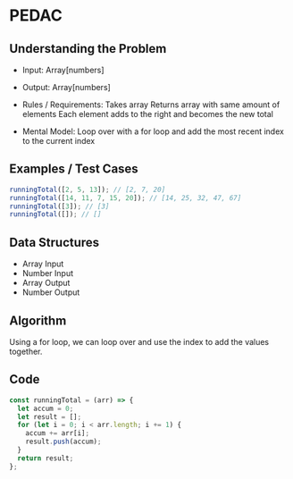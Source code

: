 # PEDAC

## Understanding the Problem

- Input:
  Array[numbers]
- Output:
  Array[numbers]

- Rules / Requirements:
  Takes array
  Returns array with same amount of elements
  Each element adds to the right and becomes the new total

- Mental Model:
  Loop over with a for loop and add the most recent index to the current index

## Examples / Test Cases

```js
runningTotal([2, 5, 13]); // [2, 7, 20]
runningTotal([14, 11, 7, 15, 20]); // [14, 25, 32, 47, 67]
runningTotal([3]); // [3]
runningTotal([]); // []
```

## Data Structures

- Array
  Input
- Number
  Input
- Array
  Output
- Number
  Output

## Algorithm

Using a for loop, we can loop over and use the index to add the values together.

## Code

```js
const runningTotal = (arr) => {
  let accum = 0;
  let result = [];
  for (let i = 0; i < arr.length; i += 1) {
    accum += arr[i];
    result.push(accum);
  }
  return result;
};
```
